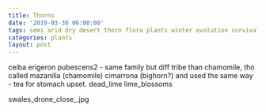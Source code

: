 ```yaml
---
title: Thorns
date: '2019-03-30 06:00:00'
tags: semi arid dry desert thorn flora plants winter evolution survival strategy
categories: plants
layout: post
---
```


ceiba
erigeron pubescens2 - same family but diff tribe than chamomile, tho called mazanilla (chamomile) cimarrona (bighorn?) and used the same way - tea for stomach upset.
dead_lime
lime_blossoms

swales_drone_close_.jpg
